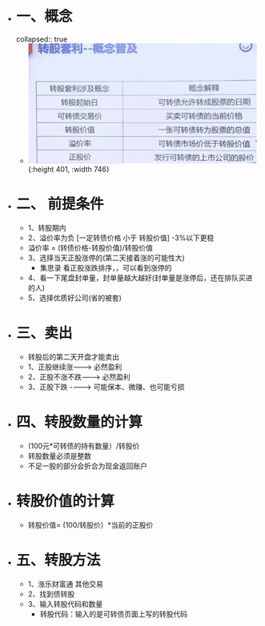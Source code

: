 - # 一、概念
  collapsed:: true
	- ![image.png](../assets/image_1668574394879_0.png){:height 401, :width 746}
- # 二、 前提条件
	- 1、转股期内
	- 2、溢价率为负  [一定转债价格 小于  转股价值]   -3%以下更稳
	- 溢价率 = (转债价格-转股价值)/转股价值
	- 3、选择当天正股涨停的(第二天接着涨的可能性大)
		- 集思录  看正股涨跌排序，，可以看到涨停的
	- 4、看一下尾盘封单量，封单量越大越好(封单量是涨停后，还在排队买进的人)
	- 5、选择优质好公司(省的被套)
- # 三、卖出
	- 转股后的第二天开盘才能卖出
	- 1、正股继续涨---> 必然盈利
	- 2、正股不涨不跌---> 必然盈利
	- 3、正股下跌 ----> 可能保本、微赚、也可能亏损
- # 四、转股数量的计算
	- (100元*可转债的持有数量）/转股价
	- 转股数量必须是整数
	- 不足一股的部分会折合为现金返回账户
- # 转股价值的计算
	- 转股价值= (100/转股价）*当前的正股价
- # 五、转股方法
	- 1、涨乐财富通 其他交易
	- 2、找到债转股
	- 3、输入转股代码和数量
		- 转股代码：输入的是可转债页面上写的转股代码